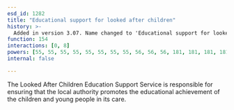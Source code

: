 ```yaml
---
esd_id: 1282
title: "Educational support for looked after children"
history: >-
  Added in version 3.07. Name changed to 'Educational support for looked after children' in version 4.00.
function: 154
interactions: [0, 8]
powers: [55, 55, 55, 55, 55, 55, 55, 55, 56, 56, 56, 181, 181, 181, 181, 181, 181, 181, 181, 181, 181, 181, 181, 181, 181, 181, 798, 930, 1140, 1140, 1998, 1998, 1998, 1998, 2002, 2002, 2002, 2528, 2528, 2529, 2529]
internal: false

---
```


The Looked After Children Education Support Service is responsible for ensuring that the local authority promotes the educational achievement of the children and young people in its care.

